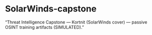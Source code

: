 # SolarWinds-capstone
“Threat Intelligence Capstone — Kortnit (SolarWinds cover) — passive OSINT training artifacts (SIMULATED).”
